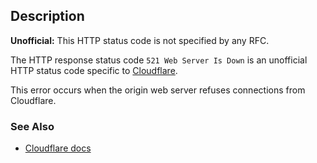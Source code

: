 ## Description

<aside class="warning"><strong>Unofficial:</strong> This HTTP status code is not specified by any RFC.</aside>

The HTTP response status code `521 Web Server Is Down` is an unofficial HTTP status code specific to [Cloudflare](https://cloudflare.com).

This error occurs when the origin web server refuses connections from Cloudflare.

### See Also

- [Cloudflare docs](https://developers.cloudflare.com/support/troubleshooting/cloudflare-errors/troubleshooting-cloudflare-5xx-errors/#error-521-web-server-is-down)
